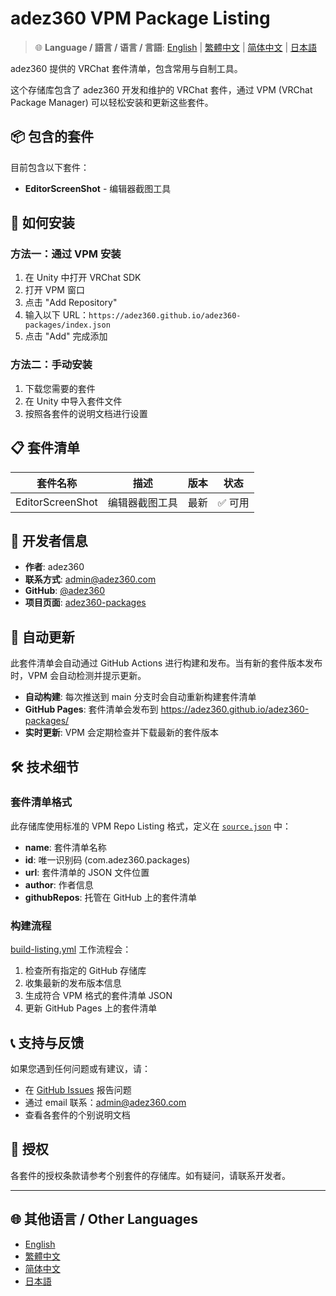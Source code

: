 # adez360 VPM Package Listing

> 🌐 **Language / 語言 / 语言 / 言語**: [English](README.md) | [繁體中文](README.zh-TW.md) | [简体中文](README.zh-CN.md) | [日本語](README.ja.md)

adez360 提供的 VRChat 套件清单，包含常用与自制工具。

这个存储库包含了 adez360 开发和维护的 VRChat 套件，通过 VPM (VRChat Package Manager) 可以轻松安装和更新这些套件。

## 📦 包含的套件

目前包含以下套件：

- **EditorScreenShot** - 编辑器截图工具

## 🚀 如何安装

### 方法一：通过 VPM 安装

1. 在 Unity 中打开 VRChat SDK
2. 打开 VPM 窗口
3. 点击 "Add Repository"
4. 输入以下 URL：`https://adez360.github.io/adez360-packages/index.json`
5. 点击 "Add" 完成添加

### 方法二：手动安装

1. 下载您需要的套件
2. 在 Unity 中导入套件文件
3. 按照各套件的说明文档进行设置

## 📋 套件清单

| 套件名称 | 描述 | 版本 | 状态 |
|---------|------|------|------|
| EditorScreenShot | 编辑器截图工具 | 最新 | ✅ 可用 |

## 🔧 开发者信息

- **作者**: adez360
- **联系方式**: admin@adez360.com
- **GitHub**: [@adez360](https://github.com/adez360)
- **项目页面**: [adez360-packages](https://github.com/adez360/adez360-packages)

## 🔄 自动更新

此套件清单会自动通过 GitHub Actions 进行构建和发布。当有新的套件版本发布时，VPM 会自动检测并提示更新。

- **自动构建**: 每次推送到 main 分支时会自动重新构建套件清单
- **GitHub Pages**: 套件清单会发布到 https://adez360.github.io/adez360-packages/
- **实时更新**: VPM 会定期检查并下载最新的套件版本

## 🛠️ 技术细节

### 套件清单格式
此存储库使用标准的 VPM Repo Listing 格式，定义在 [`source.json`](source.json) 中：

- **name**: 套件清单名称
- **id**: 唯一识别码 (com.adez360.packages)
- **url**: 套件清单的 JSON 文件位置
- **author**: 作者信息
- **githubRepos**: 托管在 GitHub 上的套件清单

### 构建流程
[build-listing.yml](.github/workflows/build-listing.yml) 工作流程会：

1. 检查所有指定的 GitHub 存储库
2. 收集最新的发布版本信息
3. 生成符合 VPM 格式的套件清单 JSON
4. 更新 GitHub Pages 上的套件清单

## 📞 支持与反馈

如果您遇到任何问题或有建议，请：

- 在 [GitHub Issues](https://github.com/adez360/adez360-packages/issues) 报告问题
- 通过 email 联系：admin@adez360.com
- 查看各套件的个别说明文档

## 📄 授权

各套件的授权条款请参考个别套件的存储库。如有疑问，请联系开发者。

---

## 🌐 其他语言 / Other Languages

- [English](README.md)
- [繁體中文](README.zh-TW.md)
- [简体中文](README.zh-CN.md)
- [日本語](README.ja.md)

